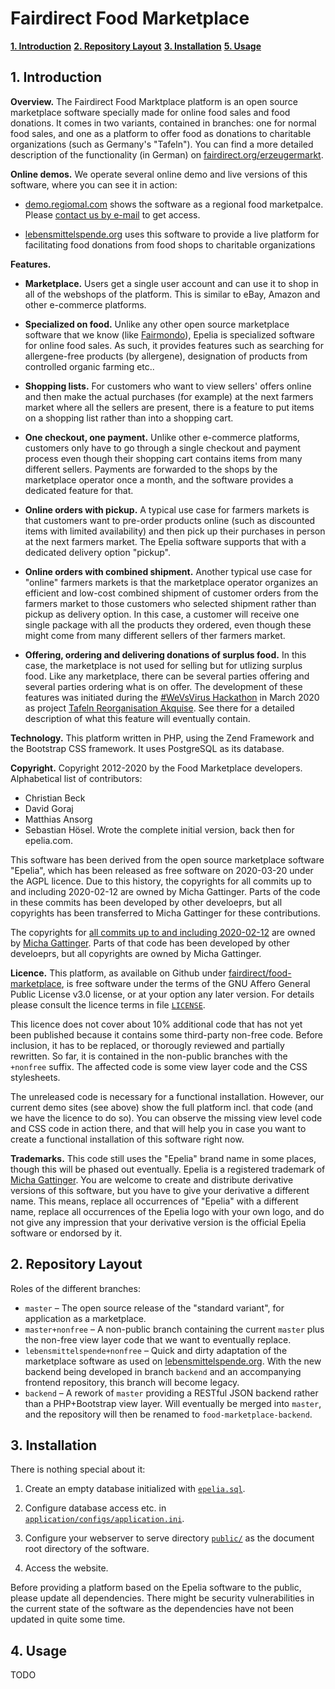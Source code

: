 # Fairdirect Food Marketplace

**[1. Introduction](#1-introduction)**
**[2. Repository Layout](#2-repository-layout)**
**[3. Installation](#3-installation)**
**[5. Usage](#4-usage)**


## 1. Introduction

**Overview.** The Fairdirect Food Marktplace platform is an open source marketplace software specially made for online food sales and food donations. It comes in two variants, contained in branches: one for normal food sales, and one as a platform to offer food as donations to charitable organizations (such as Germany's "Tafeln"). You can find a more detailed description of the functionality (in German) on [fairdirect.org/erzeugermarkt](https://fairdirect.org/erzeugermarkt).

**Online demos.** We operate several online demo and live versions of this software, where you can see it in action:

* [demo.regiomal.com](http://demo.regiomal.com) shows the software as a regional food marketpalce. Please [contact us by e-mail](mailto:mail@fairdirect.org) to get access.

* [lebensmittelspende.org](http://lebensmittelspende.org) uses this software to provide a live platform for facilitating food donations from food shops to charitable organizations


**Features.**

* **Marketplace.** Users get a single user account and can use it to shop in all of the webshops of the platform. This is similar to eBay, Amazon and other e-commerce platforms.

* **Specialized on food.** Unlike any other open source marketplace software that we know (like [Fairmondo](https://github.com/fairmondo/fairmondo)), Epelia is specialized software for online food sales. As such, it provides features such as searching for allergene-free products (by allergene), designation of products from controlled organic farming etc..

* **Shopping lists.** For customers who want to view sellers' offers online and then make the actual purchases (for example) at the next farmers market where all the sellers are present, there is a feature to put items on a shopping list rather than into a shopping cart.

* **One checkout, one payment.** Unlike other e-commerce platforms, customers only have to go through a single checkout and payment process even though their shopping cart contains items from many different sellers. Payments are forwarded to the shops by the marketplace operator once a month, and the software provides a dedicated feature for that.

* **Online orders with pickup.** A typical use case for farmers markets is that customers want to pre-order products online (such as discounted items with limited availability) and then pick up their purchases in person at the next farmers market. The Epelia software supports that with a dedicated delivery option "pickup".

* **Online orders with combined shipment.** Another typical use case for "online" farmers markets is that the marketplace operator organizes an efficient and low-cost combined shipment of customer orders from the farmers market to those customers who selected shipment rather than pickup as delivery option. In this case, a customer will receive one single package with all the products they ordered, even though these might come from many different sellers of ther farmers market.

* **Offering, ordering and delivering donations of surplus food.** In this case, the marketplace is not used for selling but for utlizing surplus food. Like any marketplace, there can be several parties offering and several parties ordering what is on offer. The development of these features was initiated during the [#WeVsVirus Hackathon](https://wirvsvirushackathon.org/) in March 2020 as project [Tafeln Reorganisation Akquise](https://devpost.com/software/online-lebensmittel-aquise-fur-die-tafeln-fairdirect). See there for a detailed description of what this feature will eventually contain.


**Technology.** This platform written in PHP, using the Zend Framework and the Bootstrap CSS framework. It uses PostgreSQL as its database.

**Copyright.** Copyright 2012-2020 by the Food Marketplace developers. Alphabetical list of contributors:

* Christian Beck
* David Goraj
* Matthias Ansorg
* Sebastian Hösel. Wrote the complete initial version, back then for epelia.com.

This software has been derived from the open source marketplace software "Epelia", which has been released as free software on 2020-03-20 under the AGPL licence. Due to this history, the copyrights for all commits up to and including 2020-02-12 are owned by Micha Gattinger. Parts of the code in these commits has been developed by other develoeprs, but all copyrights has been transferred to Micha Gattinger for these contributions.

The copyrights for [all commits up to and including 2020-02-12](https://github.com/Fairdirect/epelia/tree/2af9da356b60f90b79e5900dc883c1184ed32b75) are owned by [Micha Gattinger](mailto:mail@michagattinger.de). Parts of that code has been developed by other develoeprs, but all copyrights are owned by Micha Gattinger.

**Licence.** This platform, as available on Github under [fairdirect/food-marketplace](https://github.com/fairdirect/food-marketplace), is free software under the terms of the GNU Affero General Public License v3.0 license, or at your option any later version. For details please consult the licence terms in file [`LICENSE`](https://github.com/fairdirect/food-marketplace/blob/master/LICENSE).

This licence does not cover about 10% additional code that has not yet been published because it contains some third-party non-free code. Before inclusion, it has to be replaced, or thorougly reviewed and partially rewritten. So far, it is contained in the non-public branches with the `+nonfree` suffix. The affected code is some view layer code and the CSS stylesheets.

The unreleased code is necessary for a functional installation. However, our current demo sites (see above) show the full platform incl. that code (and we have the licence to do so). You can observe the missing view level code and CSS code in action there, and that will help you in case you want to create a functional installation of this software right now.

**Trademarks.** This code still uses the "Epelia" brand name in some places, though this will be phased out eventually. Epelia is a registered trademark of [Micha Gattinger](mailto:mail@michagattinger.de). You are welcome to create and distribute derivative versions of this software, but you have to give your derivative a different name. This means, replace all occurrences of "Epelia" with a different name, replace all occurrences of the Epelia logo with your own logo, and do not give any impression that your derivative version is the official Epelia software or endorsed by it.


## 2. Repository Layout

Roles of the different branches:

* `master` – The open source release of the "standard variant", for application as a marketplace.
* `master+nonfree` – A non-public branch containing the current `master` plus the non-free view layer code that we want to eventually replace.
* `lebensmittelspende+nonfree` – Quick and dirty adaptation of the marketplace software as used on [lebensmittelspende.org](http://lebensmittelspende.org/). With the new backend being developed in branch `backend` and an accompanying frontend repository, this branch will become legacy.
* `backend` – A rework of `master` providing a RESTful JSON backend rather than a PHP+Bootstrap view layer. Will eventually be merged into `master`, and the repository will then be renamed to `food-marketplace-backend`.


## 3. Installation

There is nothing special about it:

1. Create an empty database initialized with [`epelia.sql`](https://github.com/Fairdirect/epelia/blob/master/docs/epelia.sql).

2. Configure database access etc. in [`application/configs/application.ini`](https://github.com/Fairdirect/epelia/blob/master/application/configs/application.ini).

3. Configure your webserver to serve directory [`public/`](https://github.com/Fairdirect/epelia/tree/master/public) as the document root directory of the software.

4. Access the website.

Before providing a platform based on the Epelia software to the public, please update all dependencies. There might be security vulnerabilities in the current state of the software as the dependencies have not been updated in quite some time.


## 4. Usage

TODO